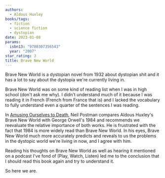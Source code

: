 ```yaml
---
authors:
  - Aldous Huxley
books/tags:
  - fiction
  - science fiction
  - dystopian
date: 2023-01-08
params:
  isbn13: "9780307356543"
  year: "2007"
star_rating: 3
title: Brave New World
---
```


Brave New World is a dystopian novel from 1932 about dystopian shit and it has a lot to say about the dystopia we're currently living in.

<!--more-->

Brave New World was on some kind of reading list when I was in high school (don't ask me why). I didn't understand much of it because I was reading it in French (French from France that is) and I lacked the vocabulary to fully understand even a quarter of the sentences I was reading.

In [Amusing Ourselves to Death](/books/2022-05-01/), Neil Postman compares Aldous Huxley's Brave New World with George Orwell's 1984 and recommends we reevaluate the relative importance of both works. He is frustrated with the fact that 1984 is more widely read than Brave New World. In his eyes, Brave New World much more accurately predicts and reveals to us the problems in the dystopic world we're living in now, and I agree with him.

Reading his thoughts on Brave New World as well as hearing it mentioned on a podcast I've fond of (Play, Watch, Listen) led me to the conclusion that I should read this book again and try to understand it.

So here we are.
